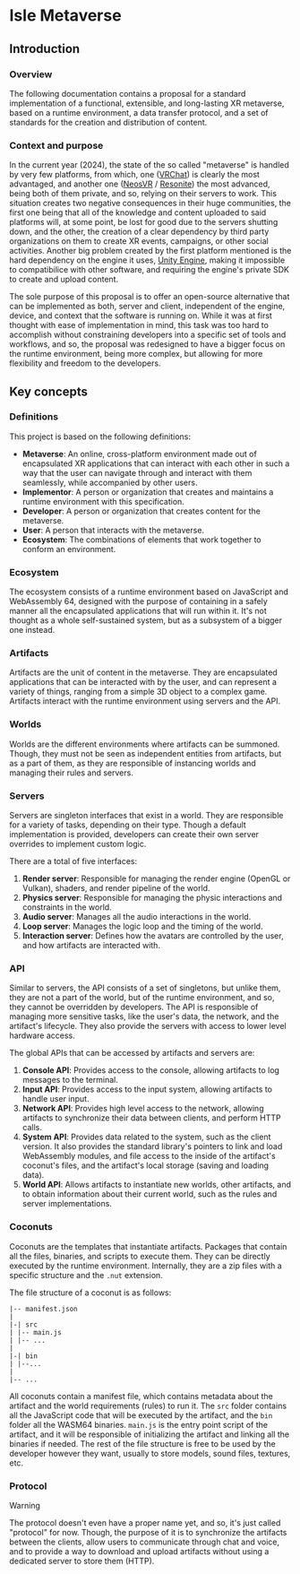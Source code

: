 # Isle Metaverse

## Introduction

### Overview

The following documentation contains a proposal for a standard implementation of a functional, extensible, and long-lasting XR metaverse, based on a runtime environment, a data transfer protocol, and a set of standards for the creation and distribution of content.

### Context and purpose

In the current year (2024), the state of the so called "metaverse" is handled by very few platforms, from which, one ([VRChat](https://hello.vrchat.com/)) is clearly the most advantaged, and another one ([NeosVR](https://neos.com/) / [Resonite](https://resonite.com/)) the most advanced, being both of them private, and so, relying on their servers to work. This situation creates two negative consequences in their huge communities, the first one being that all of the knowledge and content uploaded to said platforms will, at some point, be lost for good due to the servers shutting down, and the other, the creation of a clear dependency by third party organizations on them to create XR events, campaigns, or other social activities. Another big problem created by the first platform mentioned is the hard dependency on the engine it uses, [Unity Engine](https://unity.com/), making it impossible to compatibilice with other software, and requiring the engine's private SDK to create and upload content.

The sole purpose of this proposal is to offer an open-source alternative that can be implemented as both, server and client, independent of the engine, device, and context that the software is running on. While it was at first thought with ease of implementation in mind, this task was too hard to accomplish without constraining developers into a specific set of tools and workflows, and so, the proposal was redesigned to have a bigger focus on the runtime environment, being more complex, but allowing for more flexibility and freedom to the developers.

## Key concepts

### Definitions

This project is based on the following definitions:

- **Metaverse**: An online, cross-platform environment made out of encapsulated XR applications that can interact with each other in such a way that the user can navigate through and interact with them seamlessly, while accompanied by other users.
- **Implementor**: A person or organization that creates and maintains a runtime environment with this specification.
- **Developer**: A person or organization that creates content for the metaverse.
- **User**: A person that interacts with the metaverse.
- **Ecosystem**: The combinations of elements that work together to conform an environment.

### Ecosystem

The ecosystem consists of a runtime environment based on JavaScript and WebAssembly 64, designed with the purpose of containing in a safely manner all the encapsulated applications that will run within it. It's not thought as a whole self-sustained system, but as a subsystem of a bigger one instead.

### Artifacts

Artifacts are the unit of content in the metaverse. They are encapsulated applications that can be interacted with by the user, and can represent a variety of things, ranging from a simple 3D object to a complex game. Artifacts interact with the runtime environment using servers and the API.

### Worlds

Worlds are the different environments where artifacts can be summoned. Though, they must not be seen as independent entities from artifacts, but as a part of them, as they are responsible of instancing worlds and managing their rules and servers.

### Servers

Servers are singleton interfaces that exist in a world. They are responsible for a variety of tasks, depending on their type. Though a default implementation is provided, developers can create their own server overrides to implement custom logic.

There are a total of five interfaces:

1. **Render server**: Responsible for managing the render engine (OpenGL or Vulkan), shaders, and render pipeline of the world.
2. **Physics server**: Responsible for managing the physic interactions and constraints in the world.
3. **Audio server**: Manages all the audio interactions in the world.
4. **Loop server**: Manages the logic loop and the timing of the world.
5. **Interaction server**: Defines how the avatars are controlled by the user, and how artifacts are interacted with.

### API

Similar to servers, the API consists of a set of singletons, but unlike them, they are not a part of the world, but of the runtime environment, and so, they cannot be overridden by developers. The API is responsible of managing more sensitive tasks, like the user's data, the network, and the artifact's lifecycle. They also provide the servers with access to lower level hardware access.

The global APIs that can be accessed by artifacts and servers are:

1. **Console API**: Provides access to the console, allowing artifacts to log messages to the terminal.
2. **Input API**: Provides access to the input system, allowing artifacts to handle user input.
3. **Network API**: Provides high level access to the network, allowing artifacts to synchronize their data between clients, and perform HTTP calls.
4. **System API**: Provides data related to the system, such as the client version. It also provides the standard library's pointers to link and load WebAssembly modules, and file access to the inside of the artifact's coconut's files, and the artifact's local storage (saving and loading data).
5. **World API**: Allows artifacts to instantiate new worlds, other artifacts, and to obtain information about their current world, such as the rules and server implementations.

### Coconuts

Coconuts are the templates that instantiate artifacts. Packages that contain all the files, binaries, and scripts to execute them. They can be directly executed by the runtime environment. Internally, they are a zip files with a specific structure and the `.nut` extension.

The file structure of a coconut is as follows:

```plaintext
|-- manifest.json
|
|-| src
| |-- main.js
| |-- ...
|
|-| bin
| |--...
|
|-- ...
```

All coconuts contain a manifest file, which contains metadata about the artifact and the world requirements (rules) to run it. The `src` folder contains all the JavaScript code that will be executed by the artifact, and the `bin` folder all the WASM64 binaries. `main.js` is the entry point script of the artifact, and it will be responsible of initializing the artifact and linking all the binaries if needed. The rest of the file structure is free to be used by the developer however they want, usually to store models, sound files, textures, etc.

### Protocol

> [!WARNING]
> The protocol doesn't even have a proper name yet, and so, it's just called "protocol" for now.
> Though, the purpose of it is to synchronize the artifacts between the clients, allow users to communicate through chat and voice, and to provide a way to download and upload artifacts without using a dedicated server to store them (HTTP).
